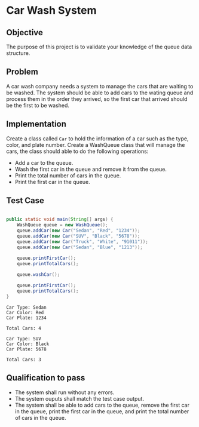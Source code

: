 # Car Wash System

## Objective 
The purpose of this project is to validate your knowledge of the queue data structure. 

## Problem
A car wash company needs a system to manage the cars that are waiting to be washed. The system should be able to add cars to the wating queue and process them in the order they arrived, so the first car that arrived should be the first to be washed.

## Implementation 
Create a class called `Car` to hold the information of a car such as the type, color, and plate number.
Create a WashQueue class that will manage the cars, the class should able to do the following operations:
- Add a car to the queue.
- Wash the first car in the queue and remove it from the queue.
- Print the total number of cars in the queue.
- Print the first car in the queue.


## Test Case 
```java

public static void main(String[] args) {
    WashQueue queue = new WashQueue();
    queue.addCar(new Car("Sedan", "Red", "1234"));
    queue.addCar(new Car("SUV", "Black", "5678"));
    queue.addCar(new Car("Truck", "White", "91011"));
    queue.addCar(new Car("Sedan", "Blue", "1213"));

    queue.printFirstCar();
    queue.printTotalCars();
    
    queue.washCar();

    queue.printFirstCar();
    queue.printTotalCars();
}

```

```OUTPUT
Car Type: Sedan
Car Color: Red
Car Plate: 1234

Total Cars: 4

Car Type: SUV
Car Color: Black
Car Plate: 5678

Total Cars: 3
```

## Qualification to pass 
- The system shall run without any errors.
- The system ouputs shall match the test case output.
- The system shall be able to add cars to the queue, remove the first car in the queue, print the first car in the queue, and print the total number of cars in the queue.
